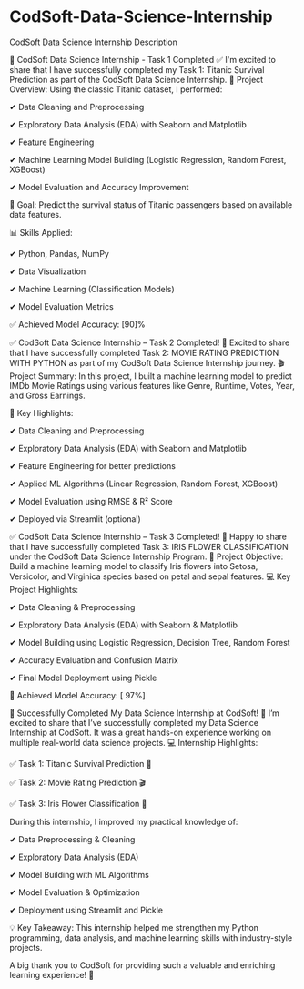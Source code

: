 # CodSoft-Data-Science-Internship
CodSoft Data Science Internship Description

🚀 CodSoft Data Science Internship - Task 1 Completed ✅
I'm excited to share that I have successfully completed my Task 1: Titanic Survival Prediction as part of the CodSoft Data Science Internship.
🔎 Project Overview:
 Using the classic Titanic dataset, I performed:
 
 ✔ Data Cleaning and Preprocessing
 
 ✔ Exploratory Data Analysis (EDA) with Seaborn and Matplotlib
 
 ✔ Feature Engineering
 
 ✔ Machine Learning Model Building (Logistic Regression, Random Forest, XGBoost)
 
 ✔ Model Evaluation and Accuracy Improvement
 
🎯 Goal: Predict the survival status of Titanic passengers based on available data features.

📊 Skills Applied:

 ✔ Python, Pandas, NumPy
 
 ✔ Data Visualization
 
 ✔ Machine Learning (Classification Models)
 
 ✔ Model Evaluation Metrics
 
✅ Achieved Model Accuracy: [90]%



✅ CodSoft Data Science Internship – Task 2 Completed! 🎉
Excited to share that I have successfully completed Task 2: MOVIE RATING PREDICTION WITH PYTHON as part of my CodSoft Data Science Internship journey.
🎬 Project Summary:
 In this project, I built a machine learning model to predict IMDb Movie Ratings using various features like Genre, Runtime, Votes, Year, and Gross Earnings.
 
📌 Key Highlights:

 ✔ Data Cleaning and Preprocessing
 
 ✔ Exploratory Data Analysis (EDA) with Seaborn and Matplotlib
 
 ✔ Feature Engineering for better predictions 
 
 ✔ Applied ML Algorithms (Linear Regression, Random Forest, XGBoost)
 
 ✔ Model Evaluation using RMSE & R² Score
 
 ✔ Deployed via Streamlit (optional)

 ✅ CodSoft Data Science Internship – Task 3 Completed! 🌸
Happy to share that I have successfully completed Task 3: IRIS FLOWER CLASSIFICATION under the CodSoft Data Science Internship Program.
📌 Project Objective:
 Build a machine learning model to classify Iris flowers into Setosa, Versicolor, and Virginica species based on petal and sepal features.
💻 Key Project Highlights:

 ✔ Data Cleaning & Preprocessing
 
 ✔ Exploratory Data Analysis (EDA) with Seaborn & Matplotlib
 
 ✔ Model Building using Logistic Regression, Decision Tree, Random Forest
 
 ✔ Accuracy Evaluation and Confusion Matrix
 
 ✔ Final Model Deployment using Pickle
 
🎯 Achieved Model Accuracy: [ 97%]

🎉 Successfully Completed My Data Science Internship at CodSoft! 🎉
I’m excited to share that I’ve successfully completed my Data Science Internship at CodSoft. It was a great hands-on experience working on multiple real-world data science projects.
💻 Internship Highlights:

 ✅ Task 1: Titanic Survival Prediction 🚢
 
 ✅ Task 2: Movie Rating Prediction 🎬
 
 ✅ Task 3: Iris Flower Classification 🌸
 
During this internship, I improved my practical knowledge of:

 ✔ Data Preprocessing & Cleaning
 
 ✔ Exploratory Data Analysis (EDA)
 
 ✔ Model Building with ML Algorithms
 
 ✔ Model Evaluation & Optimization
 
 ✔ Deployment using Streamlit and Pickle
 
💡 Key Takeaway: This internship helped me strengthen my Python programming, data analysis, and machine learning skills with industry-style projects.

A big thank you to CodSoft for providing such a valuable and enriching learning experience! 🚀
